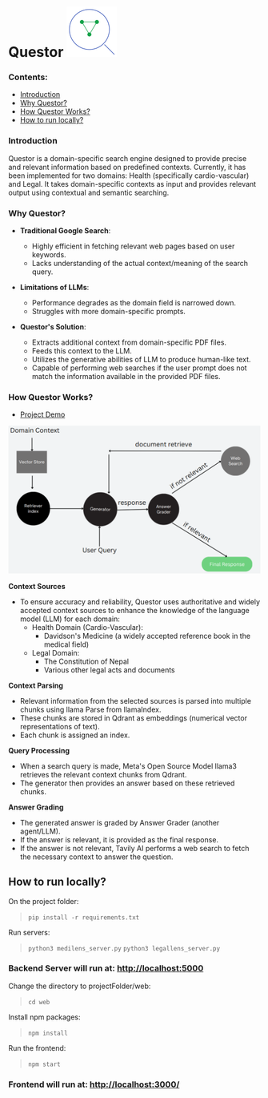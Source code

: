 # Questor ![Alt text](web/src/assets/logo.png) 

### Contents:
- [Introduction](https://github.com/supremex04/contextual-search?tab=readme-ov-file#introduction)
- [Why Questor?](https://github.com/supremex04/contextual-search?tab=readme-ov-file#why-questor)
- [How Questor Works?](https://github.com/supremex04/contextual-search?tab=readme-ov-file#how-questor-works)
- [How to run locally?](https://github.com/supremex04/contextual-search?tab=readme-ov-file#how-to-run-locally)

### Introduction
Questor is a domain-specific search engine designed to provide precise and relevant information based on predefined contexts. Currently, it has been implemented for two domains: Health (specifically cardio-vascular) and Legal. It takes domain-specific contexts as input and provides relevant output using contextual and semantic searching.

### Why Questor?
- **Traditional Google Search**:
  - Highly efficient in fetching relevant web pages based on user keywords.
  - Lacks understanding of the actual context/meaning of the search query.

- **Limitations of LLMs**:
  - Performance degrades as the domain field is narrowed down.
  - Struggles with more domain-specific prompts.

- **Questor's Solution**:
  - Extracts additional context from domain-specific PDF files.
  - Feeds this context to the LLM.
  - Utilizes the generative abilities of LLM to produce human-like text.
  - Capable of performing web searches if the user prompt does not match the information available in the provided PDF files.




### How Questor Works?

- [Project Demo](https://drive.google.com/drive/folders/1mftuTsoyZdc8Ei9J0n0geGKRDyYIjW8S?usp=drive_link)

![Alt text](web/src/assets/workflow.png)

**Context Sources**
- To ensure accuracy and reliability, Questor uses authoritative and widely accepted context sources to enhance the knowledge of the language model (LLM) for each domain:
  - Health Domain (Cardio-Vascular):
    - Davidson's Medicine (a widely accepted reference book in the medical field)
  - Legal Domain:
    - The Constitution of Nepal
    - Various other legal acts and documents
 
**Context Parsing**
- Relevant information from the selected sources is parsed into multiple chunks using llama Parse from llamaIndex.
- These chunks are stored in Qdrant as embeddings (numerical vector representations of text).
- Each chunk is assigned an index.

**Query Processing**
- When a search query is made, Meta's Open Source Model llama3 retrieves the relevant context chunks from Qdrant.
- The generator then provides an answer based on these retrieved chunks.

**Answer Grading**
- The generated answer is graded by Answer Grader (another agent/LLM).
- If the answer is relevant, it is provided as the final response.
- If the answer is not relevant, Tavily AI performs a web search to fetch the necessary context to answer the question.



## How to run locally?

On the project folder:


> ```pip install -r requirements.txt```



Run servers:
> ```python3 medilens_server.py```
> ```python3 legallens_server.py```

### Backend Server will run at: [http://localhost:5000](http://localhost:5000)

Change the directory to projectFolder/web:
> ```cd web```

Install npm packages:
> ```npm install```

Run the frontend:
> ```npm start```


### Frontend will run at: [http://localhost:3000/](http://localhost:3000/)
